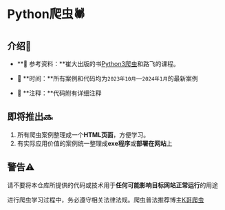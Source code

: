 # Python爬虫🕷️

## 介绍📘

- **🧭 参考资料：**崔大出版的书[Python3爬虫](https://github.com/Python3WebSpider/Python3WebSpider)和路飞的课程。

- 📅 **时间：**所有案例和代码均为`2023年10月`—`2024年1月`的最新案例
- 📝 **注释：**代码附有详细注释

## 即将推出🔜

1. 所有爬虫案例整理成一个**HTML页面**，方便学习。
2. 有实际应用价值的案例统一整理成**exe程序**或**部署在网站**上

## 警告⚠️

请不要将本仓库所提供的代码或技术用于**任何可能影响目标网站正常运行**的用途

进行爬虫学习过程中，务必遵守相关法律法规。爬虫普法推荐博主[K哥爬虫](https://www.cnblogs.com/ikdl)
